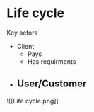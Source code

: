 # Life cycle
Key actors
- Client
	- Pays
	- Has requirments
- User/Customer
	- 

![[Life cycle.png]]